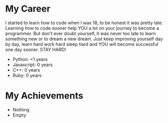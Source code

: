 # My Career

I started to learn how to code when I was 18, to be honest it was pretty late. Learning how to code sooner help YOU a lot on your journey to become a programmer. But don't ever doubt yourself, it was never too late to learn something new or to dream a new dream. Just keep improving yourself day by day, learn hard work hard sleep hard and YOU will become successful one day sooner. STAY HARD!

- Python: <1 years
- Javascript: 0 years
- C++: 0 years
- Ruby: 0 years

# My Achievements

- Nothing
- Empty
